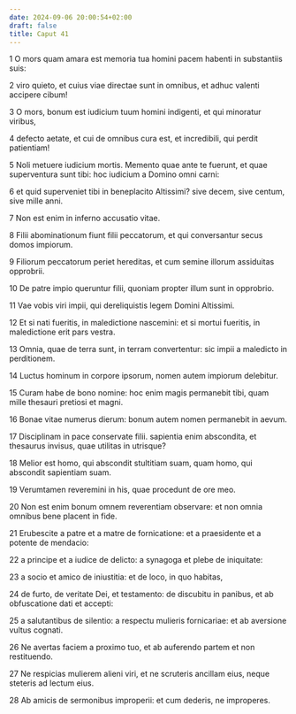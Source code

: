 ```yaml
---
date: 2024-09-06 20:00:54+02:00
draft: false
title: Caput 41
---
```





1 O mors quam amara est memoria tua homini pacem habenti in substantiis suis:

2 viro quieto, et cuius viae directae sunt in omnibus, et adhuc valenti accipere cibum!

3 O mors, bonum est iudicium tuum homini indigenti, et qui minoratur viribus,

4 defecto aetate, et cui de omnibus cura est, et incredibili, qui perdit patientiam!

5 Noli metuere iudicium mortis. Memento quae ante te fuerunt, et quae superventura sunt tibi: hoc iudicium a Domino omni carni:

6 et quid superveniet tibi in beneplacito Altissimi? sive decem, sive centum, sive mille anni.

7 Non est enim in inferno accusatio vitae.

8 Filii abominationum fiunt filii peccatorum, et qui conversantur secus domos impiorum.

9 Filiorum peccatorum periet hereditas, et cum semine illorum assiduitas opprobrii.

10 De patre impio queruntur filii, quoniam propter illum sunt in opprobrio.

11 Vae vobis viri impii, qui dereliquistis legem Domini Altissimi.

12 Et si nati fueritis, in maledictione nascemini: et si mortui fueritis, in maledictione erit pars vestra.

13 Omnia, quae de terra sunt, in terram convertentur: sic impii a maledicto in perditionem.

14 Luctus hominum in corpore ipsorum, nomen autem impiorum delebitur.

15 Curam habe de bono nomine: hoc enim magis permanebit tibi, quam mille thesauri pretiosi et magni.

16 Bonae vitae numerus dierum: bonum autem nomen permanebit in aevum.

17 Disciplinam in pace conservate filii. sapientia enim abscondita, et thesaurus invisus, quae utilitas in utrisque?

18 Melior est homo, qui abscondit stultitiam suam, quam homo, qui abscondit sapientiam suam.

19 Verumtamen reveremini in his, quae procedunt de ore meo.

20 Non est enim bonum omnem reverentiam observare: et non omnia omnibus bene placent in fide.

21 Erubescite a patre et a matre de fornicatione: et a praesidente et a potente de mendacio:

22 a principe et a iudice de delicto: a synagoga et plebe de iniquitate:

23 a socio et amico de iniustitia: et de loco, in quo habitas,

24 de furto, de veritate Dei, et testamento: de discubitu in panibus, et ab obfuscatione dati et accepti:

25 a salutantibus de silentio: a respectu mulieris fornicariae: et ab aversione vultus cognati.

26 Ne avertas faciem a proximo tuo, et ab auferendo partem et non restituendo.

27 Ne respicias mulierem alieni viri, et ne scruteris ancillam eius, neque steteris ad lectum eius.

28 Ab amicis de sermonibus improperii: et cum dederis, ne improperes.

